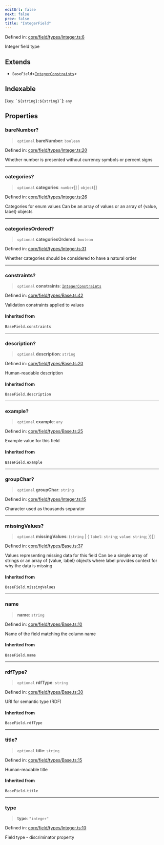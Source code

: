 ```yaml
---
editUrl: false
next: false
prev: false
title: "IntegerField"
---
```


Defined in: [core/field/types/Integer.ts:6](https://github.com/datisthq/dpkit/blob/5891634de8175d14853313e208ffbae144fd78eb/core/field/types/Integer.ts#L6)

Integer field type

## Extends

- `BaseField`\<[`IntegerConstraints`](/reference/_dpkit/core/integerconstraints/)\>

## Indexable

\[`key`: `` `${string}:${string}` ``\]: `any`

## Properties

### bareNumber?

> `optional` **bareNumber**: `boolean`

Defined in: [core/field/types/Integer.ts:20](https://github.com/datisthq/dpkit/blob/5891634de8175d14853313e208ffbae144fd78eb/core/field/types/Integer.ts#L20)

Whether number is presented without currency symbols or percent signs

***

### categories?

> `optional` **categories**: `number`[] \| `object`[]

Defined in: [core/field/types/Integer.ts:26](https://github.com/datisthq/dpkit/blob/5891634de8175d14853313e208ffbae144fd78eb/core/field/types/Integer.ts#L26)

Categories for enum values
Can be an array of values or an array of {value, label} objects

***

### categoriesOrdered?

> `optional` **categoriesOrdered**: `boolean`

Defined in: [core/field/types/Integer.ts:31](https://github.com/datisthq/dpkit/blob/5891634de8175d14853313e208ffbae144fd78eb/core/field/types/Integer.ts#L31)

Whether categories should be considered to have a natural order

***

### constraints?

> `optional` **constraints**: [`IntegerConstraints`](/reference/_dpkit/core/integerconstraints/)

Defined in: [core/field/types/Base.ts:42](https://github.com/datisthq/dpkit/blob/5891634de8175d14853313e208ffbae144fd78eb/core/field/types/Base.ts#L42)

Validation constraints applied to values

#### Inherited from

`BaseField.constraints`

***

### description?

> `optional` **description**: `string`

Defined in: [core/field/types/Base.ts:20](https://github.com/datisthq/dpkit/blob/5891634de8175d14853313e208ffbae144fd78eb/core/field/types/Base.ts#L20)

Human-readable description

#### Inherited from

`BaseField.description`

***

### example?

> `optional` **example**: `any`

Defined in: [core/field/types/Base.ts:25](https://github.com/datisthq/dpkit/blob/5891634de8175d14853313e208ffbae144fd78eb/core/field/types/Base.ts#L25)

Example value for this field

#### Inherited from

`BaseField.example`

***

### groupChar?

> `optional` **groupChar**: `string`

Defined in: [core/field/types/Integer.ts:15](https://github.com/datisthq/dpkit/blob/5891634de8175d14853313e208ffbae144fd78eb/core/field/types/Integer.ts#L15)

Character used as thousands separator

***

### missingValues?

> `optional` **missingValues**: (`string` \| \{ `label`: `string`; `value`: `string`; \})[]

Defined in: [core/field/types/Base.ts:37](https://github.com/datisthq/dpkit/blob/5891634de8175d14853313e208ffbae144fd78eb/core/field/types/Base.ts#L37)

Values representing missing data for this field
Can be a simple array of strings or an array of {value, label} objects
where label provides context for why the data is missing

#### Inherited from

`BaseField.missingValues`

***

### name

> **name**: `string`

Defined in: [core/field/types/Base.ts:10](https://github.com/datisthq/dpkit/blob/5891634de8175d14853313e208ffbae144fd78eb/core/field/types/Base.ts#L10)

Name of the field matching the column name

#### Inherited from

`BaseField.name`

***

### rdfType?

> `optional` **rdfType**: `string`

Defined in: [core/field/types/Base.ts:30](https://github.com/datisthq/dpkit/blob/5891634de8175d14853313e208ffbae144fd78eb/core/field/types/Base.ts#L30)

URI for semantic type (RDF)

#### Inherited from

`BaseField.rdfType`

***

### title?

> `optional` **title**: `string`

Defined in: [core/field/types/Base.ts:15](https://github.com/datisthq/dpkit/blob/5891634de8175d14853313e208ffbae144fd78eb/core/field/types/Base.ts#L15)

Human-readable title

#### Inherited from

`BaseField.title`

***

### type

> **type**: `"integer"`

Defined in: [core/field/types/Integer.ts:10](https://github.com/datisthq/dpkit/blob/5891634de8175d14853313e208ffbae144fd78eb/core/field/types/Integer.ts#L10)

Field type - discriminator property
